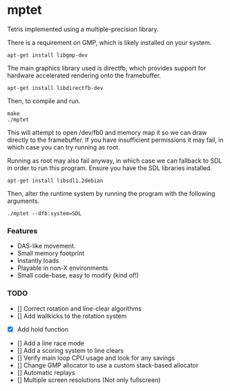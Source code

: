 # mptet

Tetris implemented using a multiple-precision library.

There is a requirement on GMP, which is likely installed on your system.

```
apt-get install libgmp-dev
```

The main graphics library used is directfb, which provides support for
hardware accelerated rendering onto the framebuffer.

```
apt-get install libdirectfb-dev
```

Then, to compile and run.

```
make
./mptet
```

This will attempt to open /dev/fb0 and memory map it so we can draw directly
to the framebuffer. If you have insufficient permissions it may fail, in which
case you can try running as root.

Running as root may also fail anyway, in which case we can fallback to SDL
in order to run this program. Ensure you have the SDL libraries installed.

```
apt-get install libsdl1.2debian
```

Then, alter the runtime system by running the program with the following
arguments.

```
./mptet --dfb:system=SDL
```

### Features

- DAS-like movement.
- Small memory footprint
- Instantly loads
- Playable in non-X environments
- Small code-base, easy to modify (kind of!)

### TODO

- [] Correct rotation and line-clear algorithms
- [] Add wallkicks to the rotation system
- [x] Add hold function
- [] Add a line race mode
- [] Add a scoring system to line clears
- [] Verify main loop CPU usage and look for any savings
- [] Change GMP allocator to use a custom stack-based allocator
- [] Automatic replays
- [] Multiple screen resolutions (Not only fullscreen)
